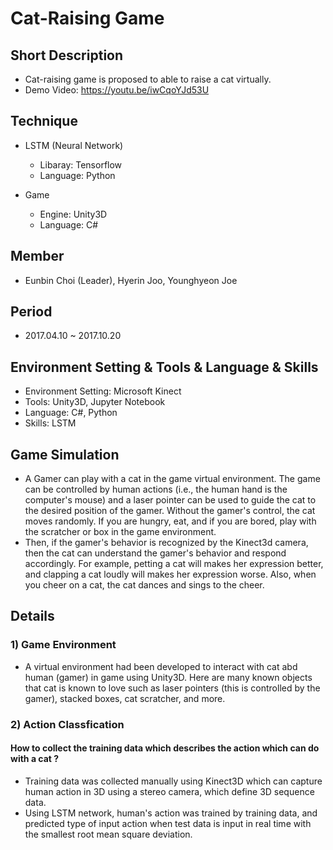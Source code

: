 # Cat-Raising Game

## Short Description
- Cat-raising game is proposed to able to raise a cat virtually.
- Demo Video: https://youtu.be/iwCqoYJd53U

## Technique 
- LSTM (Neural Network)
  - Libaray: Tensorflow
  - Language: Python

- Game
  - Engine: Unity3D
  - Language: C#


## Member
- Eunbin Choi (Leader), Hyerin Joo, Younghyeon Joe

## Period
- 2017.04.10 ~ 2017.10.20

## Environment Setting & Tools & Language & Skills
- Environment Setting: Microsoft Kinect
- Tools: Unity3D, Jupyter Notebook
- Language: C#, Python
- Skills: LSTM

## Game Simulation
- A Gamer can play with a cat in the game virtual environment. The game can be controlled by human actions (i.e., the human hand is the computer's mouse) and a laser pointer can be used to guide the cat to the desired position of the gamer. Without the gamer's control, the cat moves randomly. If you are hungry, eat, and if you are bored, play with the scratcher or box in the game environment.
- Then, if the gamer's behavior is recognized by the Kinect3d camera, then the cat can understand the gamer's behavior and respond accordingly. For example, petting a cat will makes her expression better, and clapping a cat loudly will makes her expression worse. Also, when you cheer on a cat, the cat dances and sings to the cheer.

## Details
### 1) Game Environment
- A virtual environment had been developed to interact with cat abd human (gamer) in game using Unity3D. Here are many known objects that cat is known to love such as laser pointers (this is controlled by the gamer), stacked boxes, cat scratcher, and more.


### 2) Action Classfication
#### How to collect the training data which describes the action which can do with a cat ?
- Training data was collected manually using Kinect3D which can capture human action in 3D using a stereo camera, which define 3D sequence data.
- Using LSTM network, human's action was trained by training data, and predicted type of input action when test data is input in real time with the smallest root mean square deviation.

